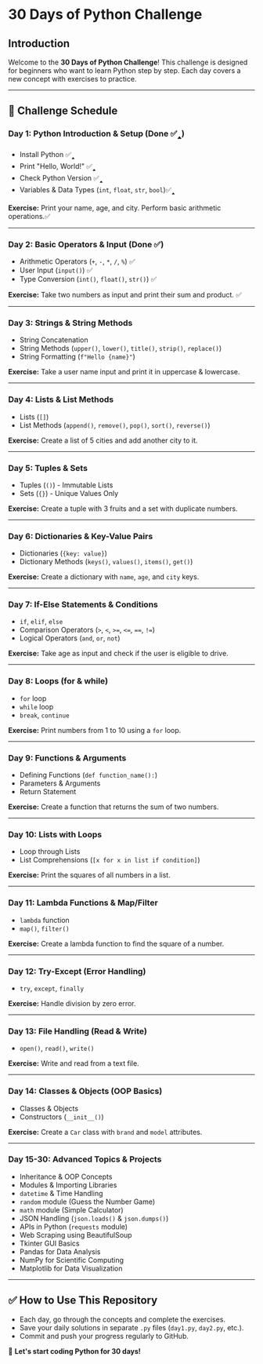 # 30 Days of Python Challenge

## Introduction
Welcome to the **30 Days of Python Challenge**! This challenge is designed for beginners who want to learn Python step by step. Each day covers a new concept with exercises to practice.

---
## **📅 Challenge Schedule**

### **Day 1: Python Introduction & Setup**  (Done ✅🢑)
- Install Python  ✅🢑
- Print "Hello, World!" ✅🢑
- Check Python Version ✅🢑
- Variables & Data Types (`int`, `float`, `str`, `bool`)✅🢑

**Exercise:** Print your name, age, and city. Perform basic arithmetic operations.✅

---
### **Day 2: Basic Operators & Input** (Done ✅)
- Arithmetic Operators (`+`, `-`, `*`, `/`, `%`) ✅
- User Input (`input()`) ✅
- Type Conversion (`int()`, `float()`, `str()`) ✅

**Exercise:** Take two numbers as input and print their sum and product. ✅

---
### **Day 3: Strings & String Methods**
- String Concatenation
- String Methods (`upper()`, `lower()`, `title()`, `strip()`, `replace()`)
- String Formatting (`f"Hello {name}"`)

**Exercise:** Take a user name input and print it in uppercase & lowercase.

---
### **Day 4: Lists & List Methods**
- Lists (`[]`)
- List Methods (`append()`, `remove()`, `pop()`, `sort()`, `reverse()`)

**Exercise:** Create a list of 5 cities and add another city to it.

---
### **Day 5: Tuples & Sets**
- Tuples (`()`) - Immutable Lists
- Sets (`{}`) - Unique Values Only

**Exercise:** Create a tuple with 3 fruits and a set with duplicate numbers.

---
### **Day 6: Dictionaries & Key-Value Pairs**
- Dictionaries (`{key: value}`)
- Dictionary Methods (`keys()`, `values()`, `items()`, `get()`)

**Exercise:** Create a dictionary with `name`, `age`, and `city` keys.

---
### **Day 7: If-Else Statements & Conditions**
- `if`, `elif`, `else`
- Comparison Operators (`>`, `<`, `>=`, `<=`, `==`, `!=`)
- Logical Operators (`and`, `or`, `not`)

**Exercise:** Take age as input and check if the user is eligible to drive.

---
### **Day 8: Loops (for & while)**
- `for` loop
- `while` loop
- `break`, `continue`

**Exercise:** Print numbers from 1 to 10 using a `for` loop.

---
### **Day 9: Functions & Arguments**
- Defining Functions (`def function_name():`)
- Parameters & Arguments
- Return Statement

**Exercise:** Create a function that returns the sum of two numbers.

---
### **Day 10: Lists with Loops**
- Loop through Lists
- List Comprehensions (`[x for x in list if condition]`)

**Exercise:** Print the squares of all numbers in a list.

---
### **Day 11: Lambda Functions & Map/Filter**
- `lambda` function
- `map()`, `filter()`

**Exercise:** Create a lambda function to find the square of a number.

---
### **Day 12: Try-Except (Error Handling)**
- `try`, `except`, `finally`

**Exercise:** Handle division by zero error.

---
### **Day 13: File Handling (Read & Write)**
- `open()`, `read()`, `write()`

**Exercise:** Write and read from a text file.

---
### **Day 14: Classes & Objects (OOP Basics)**
- Classes & Objects
- Constructors (`__init__()`)

**Exercise:** Create a `Car` class with `brand` and `model` attributes.

---
### **Day 15-30: Advanced Topics & Projects**
- Inheritance & OOP Concepts
- Modules & Importing Libraries
- `datetime` & Time Handling
- `random` module (Guess the Number Game)
- `math` module (Simple Calculator)
- JSON Handling (`json.loads()` & `json.dumps()`)
- APIs in Python (`requests` module)
- Web Scraping using BeautifulSoup
- Tkinter GUI Basics
- Pandas for Data Analysis
- NumPy for Scientific Computing
- Matplotlib for Data Visualization

---
## **✅ How to Use This Repository**
- Each day, go through the concepts and complete the exercises.
- Save your daily solutions in separate `.py` files (`day1.py`, `day2.py`, etc.).
- Commit and push your progress regularly to GitHub.

🚀 **Let's start coding Python for 30 days!**

